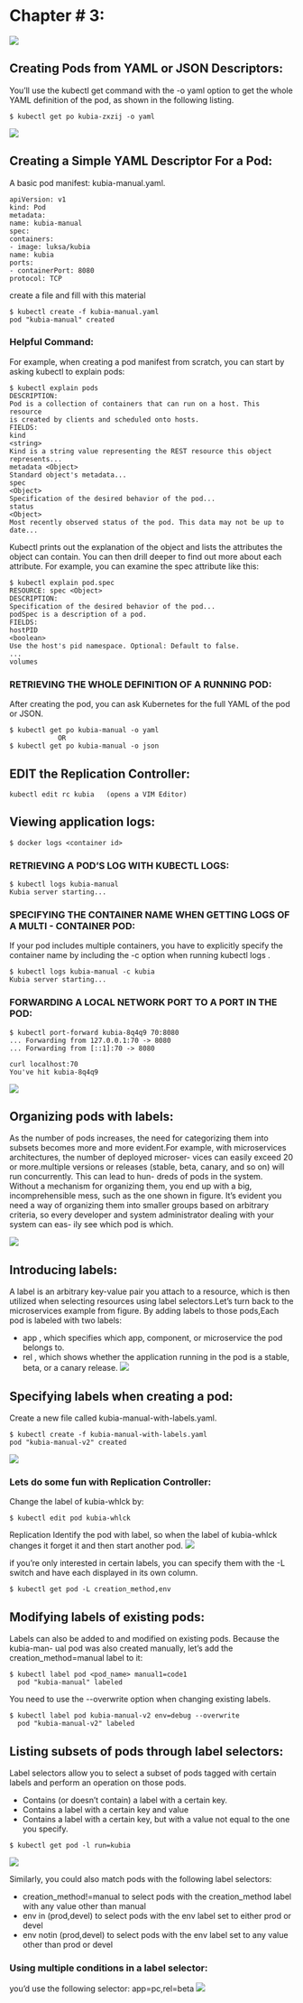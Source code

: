 # Chapter # 3:
![](pictures/chap3_logo.jpg)

## Creating Pods from YAML or JSON Descriptors:
You’ll use the kubectl get
command with the -o yaml option to get the whole YAML definition of the pod, as
shown in the following listing.
```
$ kubectl get po kubia-zxzij -o yaml
```
![](pictures/chap3.png)

## Creating a Simple YAML Descriptor For a Pod:
A basic pod manifest: kubia-manual.yaml.
```
apiVersion: v1
kind: Pod
metadata:
name: kubia-manual
spec:
containers:
- image: luksa/kubia
name: kubia
ports:
- containerPort: 8080
protocol: TCP
```
create a file and fill with this material
```
$ kubectl create -f kubia-manual.yaml
pod "kubia-manual" created
```
### Helpful Command:
For example, when creating a pod manifest from scratch, you can start by asking
kubectl to explain pods:
```
$ kubectl explain pods
DESCRIPTION:
Pod is a collection of containers that can run on a host. This resource
is created by clients and scheduled onto hosts.
FIELDS:
kind
<string>
Kind is a string value representing the REST resource this object
represents...
metadata <Object>
Standard object's metadata...
spec
<Object>
Specification of the desired behavior of the pod...
status
<Object>
Most recently observed status of the pod. This data may not be up to
date...
```
Kubectl prints out the explanation of the object and lists the attributes the object
can contain. You can then drill deeper to find out more about each attribute. For
example, you can examine the spec attribute like this:
```
$ kubectl explain pod.spec
RESOURCE: spec <Object>
DESCRIPTION:
Specification of the desired behavior of the pod...
podSpec is a description of a pod.
FIELDS:
hostPID
<boolean>
Use the host's pid namespace. Optional: Default to false.
...
volumes
```
### RETRIEVING THE WHOLE DEFINITION OF A RUNNING POD:
After creating the pod, you can ask Kubernetes for the full YAML of the pod or JSON.
```
$ kubectl get po kubia-manual -o yaml
            OR
$ kubectl get po kubia-manual -o json
```
## EDIT the Replication Controller:
```
kubectl edit rc kubia   (opens a VIM Editor) 
```

## Viewing application logs:
```
$ docker logs <container id>
```
### RETRIEVING A POD’S LOG WITH KUBECTL LOGS:
```
$ kubectl logs kubia-manual
Kubia server starting...
```
### SPECIFYING THE CONTAINER NAME WHEN GETTING LOGS OF A MULTI - CONTAINER POD:
If your pod includes multiple containers, you have to explicitly specify the container
name by including the -c <container name> option when running kubectl logs .
```
$ kubectl logs kubia-manual -c kubia
Kubia server starting...
```
### FORWARDING A LOCAL NETWORK PORT TO A PORT IN THE POD:
```
$ kubectl port-forward kubia-8q4q9 70:8080
... Forwarding from 127.0.0.1:70 -> 8080
... Forwarding from [::1]:70 -> 8080
```
```
curl localhost:70
You've hit kubia-8q4q9
```
![](pictures/port.png)

## Organizing pods with labels:
As the number of
pods increases, the need for categorizing them into subsets becomes more and
more evident.For example, with microservices architectures, the number of deployed microser-
vices can easily exceed 20 or more.multiple versions or
releases (stable, beta, canary, and so on) will run concurrently. This can lead to hun-
dreds of pods in the system. Without a mechanism for organizing them, you end up
with a big, incomprehensible mess, such as the one shown in figure. It’s evident you need a way of organizing them into smaller groups based on arbitrary
criteria, so every developer and system administrator dealing with your system can eas-
ily see which pod is which.

![](pictures/multiple_pods.png)

## Introducing labels:
A label is an arbitrary key-value pair you
attach to a resource, which is then utilized when selecting resources using label selectors.Let’s turn back to the microservices example from figure. By adding labels to
those pods,Each pod is labeled with two labels:
- app , which specifies which app, component, or microservice the pod belongs to.
- rel , which shows whether the application running in the pod is a stable, beta,
  or a canary release.
  ![](pictures/labeled_pods.png)

## Specifying labels when creating a pod:
Create a new file called kubia-manual-with-labels.yaml.
```
$ kubectl create -f kubia-manual-with-labels.yaml
pod "kubia-manual-v2" created
```
![](pictures/edit.png)

### Lets do some fun with Replication Controller:
Change the label of kubia-whlck by:
```
$ kubectl edit pod kubia-whlck
```
Replication Identify the pod with label, so when the label of kubia-whlck changes it forget it and then start another pod.
![](pictures/rc_fun.png)

if you’re only interested in certain labels, you can specify
them with the -L switch and have each displayed in its own column.
```
$ kubectl get pod -L creation_method,env
```
## Modifying labels of existing pods:
Labels can also be added to and modified on existing pods. Because the kubia-man-
ual pod was also created manually, let’s add the creation_method=manual label to it:
```
$ kubectl label pod <pod_name> manual1=code1
  pod "kubia-manual" labeled
```
You need to use the --overwrite option when changing existing labels.
```
$ kubectl label pod kubia-manual-v2 env=debug --overwrite
  pod "kubia-manual-v2" labeled
```
## Listing subsets of pods through label selectors:
Label selectors allow you to select a subset of pods tagged with certain labels and perform an
operation on those pods.
- Contains (or doesn’t contain) a label with a certain key.
- Contains a label with a certain key and value
- Contains a label with a certain key, but with a value not equal to the one you
  specify.
```
$ kubectl get pod -l run=kubia
```
![](pictures/label_selectors.png)

Similarly, you could also match pods with the following label selectors:
- creation_method!=manual to select pods with the creation_method label with
any value other than manual
- env in (prod,devel) to select pods with the env label set to either prod or
devel
- env notin (prod,devel) to select pods with the env label set to any value other
than prod or devel

### Using multiple conditions in a label selector:
you’d use the following
selector: app=pc,rel=beta
![](pictures/multi_label.png)
